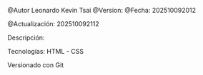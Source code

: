 @Autor Leonardo Kevin Tsai
@Version:
@Fecha: 202510092012

@Actualización: 202510092112

Descripción: 

Tecnologías: HTML - CSS

Versionado con Git